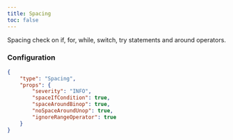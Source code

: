 ```yaml
---
title: Spacing
toc: false
---
```


Spacing check on if, for, while, switch, try statements and around operators.

### Configuration

```json
{
    "type": "Spacing",
    "props": {
        "severity": "INFO",
        "spaceIfCondition": true,
        "spaceAroundBinop": true,
        "noSpaceAroundUnop": true,
        "ignoreRangeOperator": true
    }
}
```
